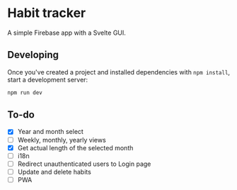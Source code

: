 # Habit tracker

A simple Firebase app with a Svelte GUI.

## Developing

Once you've created a project and installed dependencies with `npm install`, start a development server:

```bash
npm run dev
```

## To-do

- [x] Year and month select
- [ ] Weekly, monthly, yearly views
- [x] Get actual length of the selected month
- [ ] i18n
- [ ] Redirect unauthenticated users to Login page
- [ ] Update and delete habits
- [ ] PWA
